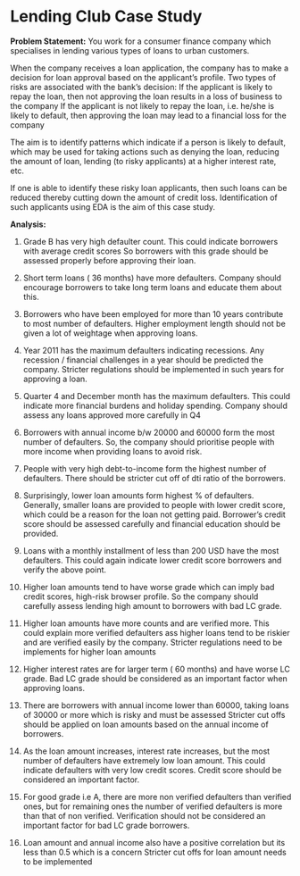 # Lending Club Case Study
**Problem Statement:**
You work for a consumer finance company which specialises in lending various types of loans to urban customers.

When the company receives a loan application, the company has to make a decision for loan approval based on the applicant’s profile. Two types of risks are associated with the bank’s decision:
If the applicant is likely to repay the loan, then not approving the loan results in a loss of business to the company
If the applicant is not likely to repay the loan, i.e. he/she is likely to default, then approving the loan may lead to a financial loss for the company

The aim is to identify patterns which indicate if a person is likely to default, which may be used for taking actions such as denying the loan, reducing the amount of loan, lending (to risky applicants) at a higher interest rate, etc.

If one is able to identify these risky loan applicants, then such loans can be reduced thereby cutting down the amount of credit loss. Identification of such applicants using EDA is the aim of this case study.

**Analysis:**
1. Grade B has very high defaulter count. 
This could indicate borrowers with average credit scores 
So borrowers with this grade should be assessed properly before approving their loan.

2. Short term loans  ( 36 months) have more defaulters.
Company should encourage borrowers to take long term loans and educate them about this.

3. Borrowers who have been employed for more than 10 years contribute to most number of defaulters.
Higher employment length should not be given a lot of weightage when approving loans.

4. Year 2011 has the maximum defaulters indicating recessions.
Any recession / financial challenges in a year should be predicted the company.
Stricter regulations should be implemented in such years for approving a loan.

5. Quarter 4 and December month has the maximum defaulters.
This could indicate more financial burdens and holiday spending.
Company should assess any loans approved more carefully in Q4

6. Borrowers with annual income b/w 20000 and 60000 form the most number of defaulters.
 So, the company should prioritise people with more income when providing loans to avoid risk.

7. People with very high debt-to-income form the highest number of defaulters. 
There should be stricter cut off of dti ratio of the borrowers.

8. Surprisingly, lower loan amounts form highest % of defaulters.
 Generally, smaller loans are provided to people with lower credit score, which could be a reason for the loan not getting paid.
Borrower’s credit score should be assessed carefully and financial education should be provided.

9. Loans with a monthly installment of less than 200 USD have the most defaulters. 
This could again indicate lower credit score borrowers and verify the above point.

10. Higher loan amounts tend to have worse grade which can imply bad credit scores, high-risk browser profile. 
So the company should carefully assess lending high amount to borrowers with bad LC grade.

11. Higher loan amounts have more counts and are verified more. 
This could explain more verified defaulters ass higher loans tend to be riskier and  are verified easily by the company. Stricter regulations need to be implements for higher loan amounts

12. Higher interest rates are for larger term ( 60 months) and have worse LC grade.
Bad LC grade should be considered as an important factor when approving loans.

13. There are borrowers with annual income lower than 60000, taking loans of 30000 or more which is risky and must be assessed
Stricter cut offs should be applied on loan amounts based on the annual income of borrowers.

14. As the loan amount increases, interest rate increases, but the most number of defaulters have extremely low loan amount. 
This could indicate defaulters with very low credit scores.
Credit score should be considered an important factor.

15. For good grade i.e A, there are more non verified defaulters than verified ones, but for remaining ones the number of verified defaulters is more than that of non verified.
Verification should not be considered an important factor for bad LC grade borrowers.

16. Loan amount and annual income also have a positive correlation but its less than 0.5 which is a concern
Stricter cut offs for loan amount needs to be implemented


